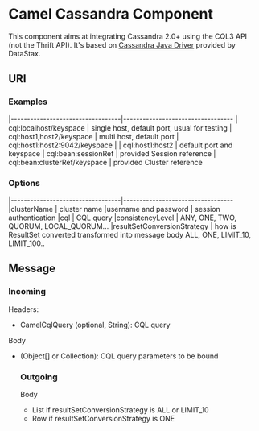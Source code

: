 # Camel Cassandra Component

This component aims at integrating Cassandra 2.0+ using the CQL3 API (not the Thrift API).
It's based on [Cassandra Java Driver](https://github.com/datastax/java-driver) provided by DataStax.

## URI

### Examples
|----------------------------------|----------------------------------
| cql:localhost/keyspace           | single host, default port, usual for testing
| cql:host1,host2/keyspace         | multi host, default port
| cql:host1:host2:9042/keyspace    |
| cql:host1:host2                  | default port and keyspace
| cql:bean:sessionRef              | provided Session reference
| cql:bean:clusterRef/keyspace     | provided Cluster reference

### Options

|----------------------------------|----------------------------------
|clusterName                       | cluster name
|username and password             | session authentication
|cql                               | CQL query
|consistencyLevel                  | ANY, ONE, TWO, QUORUM, LOCAL_QUORUM...
|resultSetConversionStrategy       | how is ResultSet converted transformed into message body ALL, ONE, LIMIT_10, LIMIT_100..

## Message

### Incoming

Headers:
* CamelCqlQuery (optional, String): CQL query

Body
* (Object[] or Collection<Object>): CQL query parameters to be bound

### Outgoing

Body
* List<Row> if resultSetConversionStrategy is ALL or LIMIT_10
* Row if resultSetConversionStrategy is ONE